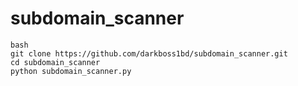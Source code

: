 # subdomain_scanner

```
bash
git clone https://github.com/darkboss1bd/subdomain_scanner.git
cd subdomain_scanner
python subdomain_scanner.py

```

